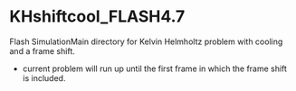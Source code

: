 # KHshiftcool_FLASH4.7
Flash SimulationMain directory for Kelvin Helmholtz problem with cooling and a frame shift.

- current problem will run up until the first frame in which the frame shift is included.

